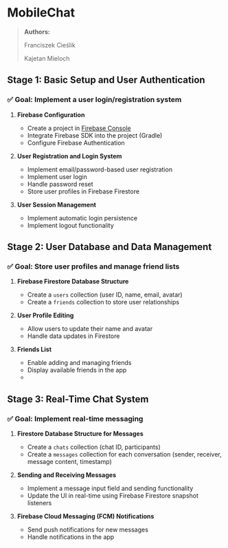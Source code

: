 # MobileChat

> **Authors:**
>
> Franciszek Cieślik
>
> Kajetan Mieloch

## Stage 1: Basic Setup and User Authentication  
### ✅ Goal: Implement a user login/registration system  
1. **Firebase Configuration**  
   - Create a project in [Firebase Console](https://console.firebase.google.com/)  
   - Integrate Firebase SDK into the project (Gradle)  
   - Configure Firebase Authentication  

2. **User Registration and Login System**  
   - Implement email/password-based user registration  
   - Implement user login  
   - Handle password reset  
   - Store user profiles in Firebase Firestore  

3. **User Session Management**  
   - Implement automatic login persistence  
   - Implement logout functionality  

## Stage 2: User Database and Data Management  
### ✅ Goal: Store user profiles and manage friend lists  
1. **Firebase Firestore Database Structure**  
   - Create a `users` collection (user ID, name, email, avatar)  
   - Create a `friends` collection to store user relationships  

2. **User Profile Editing**  
   - Allow users to update their name and avatar  
   - Handle data updates in Firestore  

3. **Friends List**  
   - Enable adding and managing friends  
   - Display available friends in the app
   - 
## Stage 3: Real-Time Chat System  
### ✅ Goal: Implement real-time messaging  
1. **Firestore Database Structure for Messages**  
   - Create a `chats` collection (chat ID, participants)  
   - Create a `messages` collection for each conversation (sender, receiver, message content, timestamp)  

2. **Sending and Receiving Messages**  
   - Implement a message input field and sending functionality  
   - Update the UI in real-time using Firebase Firestore snapshot listeners  

3. **Firebase Cloud Messaging (FCM) Notifications**  
   - Send push notifications for new messages  
   - Handle notifications in the app  
